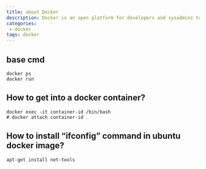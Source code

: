 ```yaml
---
title: about Docker
description: Docker is an open platform for developers and sysadmins to build, ship, and run distributed applications, whether on laptops, data center VMs, or the cloud.
categories:
 - docker
tags: docker
---
```



## base cmd
```shell
docker ps
docker run
```

## How to get into a docker container?
```shell
docker exec -it container-id /bin/bash
# docker attach container-id
```

## How to install “ifconfig” command in ubuntu docker image?

```shell
apt-get install net-tools
```
